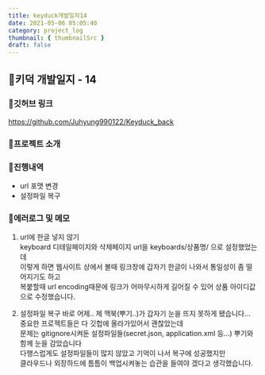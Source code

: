 ```yaml
---
title: keyduck개발일지14
date: 2021-05-06 05:05:40
category: project_log
thumbnail: { thumbnailSrc }
draft: false
---
```

## 🌟키덕 개발일지 - 14

### 🎯깃허브 링크 
https://github.com/Juhyung990122/Keyduck_back

### 🎯프로젝트 소개

### 🎯진행내역
- url 포맷 변경
- 설정파일 복구
### 🎯에러로그 및 메모
1. url에 한글 넣지 않기<br>
    keyboard 디테일페이지와 삭제페이지 url을 keyboards/상품명/ 으로 설정했었는데 <br>
    이렇게 하면 웹사이트 상에서 볼때 링크창에 갑자기 한글이 나와서 통일성이 좀 떨어지기도 하고 <br>
    복붙할때 url encoding때문에 링크가 어마무시하게 길어질 수 있어 상품 아이디값으로 수정했습니다.<br>

2. 설정파일 복구
    바로 어제.. 제 맥북(뿌기..)가 갑자기 눈을 뜨지 못하게 됐습니다...<br>
    중요한 프로젝트들은 다 깃헙에 올라가있어서 괜찮았는데 <br>
    문제는 gitignore시켜둔 설정파일들(secret.json, application.xml 등...) 뿌기와 함께 눈을 감았습니다<br> 
    다행스럽게도 설정파일들이 많지 않았고 기억이 나서 복구에 성공했지만 <br>
    클라우드나 외장하드에 틈틈이 백업시켜놓는 습관을 들여야 겠다고 생각했습니다.<br>
